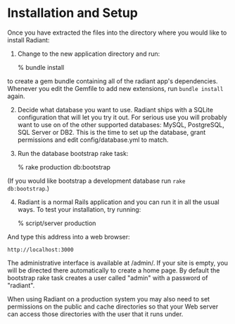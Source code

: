 # Installation and Setup

Once you have extracted the files into the directory where you would like to
install Radiant:

1. Change to the new application directory and run:

    % bundle install

to create a gem bundle containing all of the radiant app's dependencies.
Whenever you edit the Gemfile to add new extensions, run `bundle install`
again.

2. Decide what database you want to use. Radiant ships with a SQLite
configuration that will let you try it out. For serious use you will probably
want to use on of the other supported databases: MySQL, PostgreSQL, SQL Server
or DB2. This is the time to set up the database, grant permissions and edit
config/database.yml to match.

3. Run the database bootstrap rake task:

    % rake production db:bootstrap

(If you would like bootstrap a development database run `rake db:bootstrap`.)

4. Radiant is a normal Rails application and you can run it in all the usual
ways. To test your installation, try running:

    % script/server production

And type this address into a web browser:

    http://localhost:3000

The administrative interface is available at /admin/. If your site is empty,
you will be directed there automatically to create a home page. By default the
bootstrap rake task creates a user called "admin" with a password of
"radiant".

When using Radiant on a production system you may also need to set permissions
on the public and cache directories so that your Web server can access those
directories with the user that it runs under.
